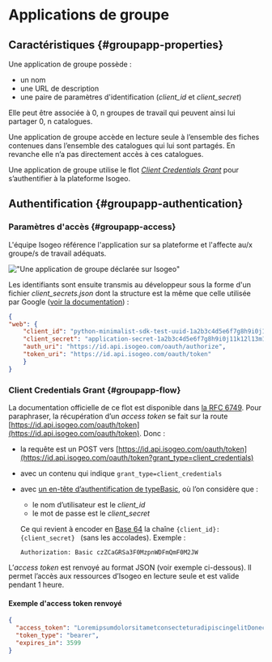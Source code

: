 # Applications de groupe

## Caractéristiques {#groupapp-properties}

Une application de groupe possède :

* un nom
* une URL de description
* une paire de paramètres d'identification (*client_id* et *client_secret*)

Elle peut être associée à 0, n groupes de travail qui peuvent ainsi lui partager 0, n catalogues.

Une application de groupe accède en lecture seule à l’ensemble des fiches contenues dans l’ensemble des catalogues qui lui sont partagés. En revanche elle n’a pas directement accès à ces catalogues.

Une application de groupe utilise le flot [_Client Credentials Grant_](https://tools.ietf.org/html/rfc6749#section-4.4) pour s’authentifier à la plateforme Isogeo.

## Authentification {#groupapp-authentication}

### Paramètres d'accès {#groupapp-access}

L'équipe Isogeo référence l'application sur sa plateforme et l'affecte au/x groupe/s de travail adéquats.

!["Une application de groupe déclarée sur Isogeo"](/assets/manage_app_group.png)

Les identifiants sont ensuite transmis au développeur sous la forme d'un fichier *client_secrets.json* dont la structure est la même que celle utilisée par Google ([voir la documentation](https://developers.google.com/api-client-library/python/guide/aaa_client_secrets)) :

```json
{
"web": {
    "client_id": "python-minimalist-sdk-test-uuid-1a2b3c4d5e6f7g8h9i0j11k12l",
    "client_secret": "application-secret-1a2b3c4d5e6f7g8h9i0j11k12l13m14n15o16p17Q18rS",
    "auth_uri": "https://id.api.isogeo.com/oauth/authorize",
    "token_uri": "https://id.api.isogeo.com/oauth/token"
    }
}
```

### Client Credentials Grant {#groupapp-flow}

La documentation officielle de ce flot est disponible dans [la RFC 6749](https://tools.ietf.org/html/rfc6749#section-4.4). Pour paraphraser, la récupération d’un _access token_ se fait sur la route [https://id.api.isogeo.com/oauth/token](https://id.api.isogeo.com/oauth/token). Donc :

* la requête est un POST vers [https://id.api.isogeo.com/oauth/token](https://id.api.isogeo.com/oauth/token?grant_type=client_credentials)

* avec un contenu qui indique `grant_type=client_credentials`

* avec [un en-tête d’authentification de typeBasic](http://tools.ietf.org/html/rfc2617#section-2), où l’on considère que :

  * le nom d’utilisateur est le *client_id*
  * le mot de passe est le *client_secret*

  Ce qui revient à encoder en [Base 64](https://en.wikipedia.org/wiki/Base64) la chaîne `{client_id}:{client_secret} ` \(sans les accolades\). Exemple :

  `Authorization: Basic czZCaGRSa3F0MzpnWDFmQmF0M2JW`

L’_access token_ est renvoyé au format JSON \(voir exemple ci-dessous\). Il permet l’accès aux ressources d’Isogeo en lecture seule et est valide pendant 1 heure.

#### Exemple d'access token renvoyé

```json
{
  "access_token": "LoremipsumdolorsitametconsecteturadipiscingelitDonecmaurismaurisvariusacdictumvelviverrainvelitProinidvenenatisipsumutlaciniajustoFusceidexeratDuisutlectusinelitvehiculaconsequatvitaeacnullaDonecnibhnibhtristiqueatenimaliquamcursusultricesvelitQuisquepulvinarurnaveldictumefficiturvelitliberomollisduinecpulvinarliguladoloratquamSedtinciduntnequesitametvolutpat",
  "token_type": "bearer",
  "expires_in": 3599
}
```
